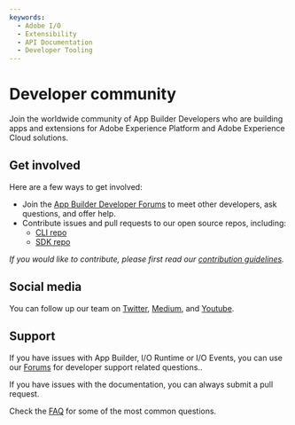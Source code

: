 ```yaml
---
keywords:
  - Adobe I/O
  - Extensibility
  - API Documentation
  - Developer Tooling
---
```


# Developer community

Join the worldwide community of App Builder Developers who are building apps and extensions for Adobe Experience Platform and Adobe Experience Cloud solutions.

## Get involved
 
Here are a few ways to get involved:

* Join the [App Builder Developer Forums](https://experienceleaguecommunities.adobe.com/t5/project-firefly/ct-p/project-firefly) to meet other developers, ask questions, and offer help.
* Contribute issues and pull requests to our open source repos, including:
    * [CLI repo](https://github.com/adobe/aio-cli)
    * [SDK repo]( https://github.com/adobe/aio-sdk)
    
*If you would like to contribute, please first read our [contribution guidelines](../guides/contribution_guides/index.md).* 
        

## Social media

You can follow up our team on [Twitter](https://twitter.com/adobeio), [Medium](https://medium.com/adobetech/tagged/platform), and [Youtube](https://www.youtube.com/channel/UCDtYqOjS9Eq9gacLcbMwhhQ).

## Support

If you have issues with App Builder, I/O Runtime or I/O Events, you can use our [Forums](https://experienceleaguecommunities.adobe.com/t5/adobe-i-o-cloud-extensibility/ct-p/adobe-io) for developer support related questions..

If you have issues with the documentation, you can always submit a pull request.

Check the [FAQ](faq.md) for some of the most common questions.